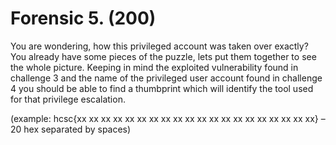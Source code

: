 # Forensic 5. (200)

You are wondering, how this privileged account was taken over exactly? You already have some pieces of the puzzle, lets put them together to see the whole picture. Keeping in mind the exploited vulnerability found in challenge 3 and the name of the privileged user account found in challenge 4 you should be able to find a thumbprint which will identify the tool used for that privilege escalation.

(example: hcsc{xx xx xx xx xx xx xx xx xx xx xx xx xx xx xx xx xx xx xx xx} – 20 hex separated by spaces)
